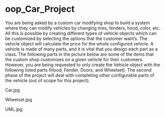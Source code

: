# oop_Car_Project

You are being asked by a custom car modifying shop to build a system where they can modify vehicles by changing tires, fenders, hood, color, etc. All this is possible by creating different types of vehicle objects which can be customized by selecting the options that the customer want’s. The vehicle object will calculate the price for the whole configured vehicle.  A vehicle is made of many parts, and it is vital that you design each part as a class. The following parts in the picture below are some of the items that the custom shop customizes on a given vehicle for their customers.  However, you are being requested to only create the Vehicle object with the following listed parts (Hood, Fender, Doors, and Wheelset). The second phase of the project will deal with completing other configurable parts of the vehicle (out of scope for this project).

Car.jpg

Wheelset.jpg

UML.jpg